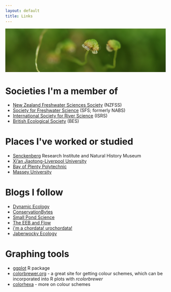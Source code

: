 ```yaml
---
layout: default
title: Links
---
```


<img class="pure-img" src="green_cropped_small.JPG" >

# Societies I'm a member of
- [New Zealand Freshwater Sciences Society](http://freshwater.science.org.nz/index.php/) (NZFSS)
- [Society for Freshwater Science](http://www.freshwater-science.org/default.aspx) (SFS; formerly NABS)
- [International Society for River Science](http://riversociety.org/) (ISRS)
- [British Ecological Society](http://www.britishecologicalsociety.org/) (BES)

# Places I've worked or studied
- [Senckenberg](http://www.senckenberg.de/root/index.php?page_id=71) Research Institute and Natural History Museum   
- [Xi’an Jiaotong-Liverpool University](http://www.xjtlu.edu.cn/en/)   
- [Bay of Plenty Polytechnic](http://www.boppoly.ac.nz/)   
- [Massey University](http://www.massey.ac.nz/)  
 

# Blogs I follow
- [Dynamic Ecology](http://dynamicecology.wordpress.com/)  
- [ConservationBytes](http://conservationbytes.com/)  
- [Small Pond Science](http://smallpondscience.com/)  
- [The EEB and Flow](evol-eco.blogspot.com)
- [i'm a chordata! urochordata!](http://www.imachordata.com/)  
- [Jaberwocky Ecology](http://jabberwocky.weecology.org/)  

# Graphing tools
- [ggplot](http://docs.ggplot2.org/current/) R package  
- [colorbrewer.org](http://colorbrewer2.org/) - a great site for getting colour schemes, which can be incorporated into R plots with *rcolorbrewer*  
- [colorhexa](http://www.colorhexa.com/) - more on colour schemes  
 
